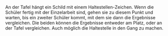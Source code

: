 An der Tafel hängt ein Schild mit einem Haltestellen-Zeichen. 
Wenn die Schüler fertig mit der Einzelarbeit sind, gehen sie zu diesem Punkt und warten, bis ein zweiter Schüler kommt, mit dem sie dann die Ergebnisse vergleichen. Die beiden können die Ergebnisse entweder am Platz, oder an der Tafel vergleichen. Auch möglich die Haltestelle in den Gang zu machen. 